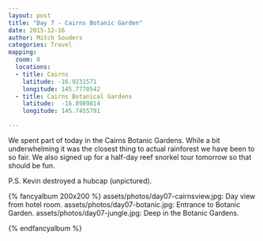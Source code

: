 ```yaml
---
layout: post
title: "Day 7 - Cairns Botanic Garden"
date: 2015-12-16
author: Mitch Souders
categories: Travel
mapping:
  zoom: 8
  locations:
  - title: Cairns
    latitude: -16.9231571
    longitude: 145.7770542
  - title: Cairns Botanical Gardens
    latitude:  -16.8989814
    longitude: 145.7455791

---
```


We spent part of today in the Cairns Botanic Gardens. While a bit underwhelming it was
the closest thing to actual rainforest we have been to so fair. We also signed up for
a half-day reef snorkel tour tomorrow so that should be fun.

P.S. Kevin destroyed a hubcap (unpictured).

{% fancyalbum 200x200 %}
assets/photos/day07-cairnsview.jpg: Day view from hotel room.
assets/photos/day07-botanic.jpg: Entrance to Botanic Garden.
assets/photos/day07-jungle.jpg: Deep in the Botanic Gardens.


{% endfancyalbum %}
